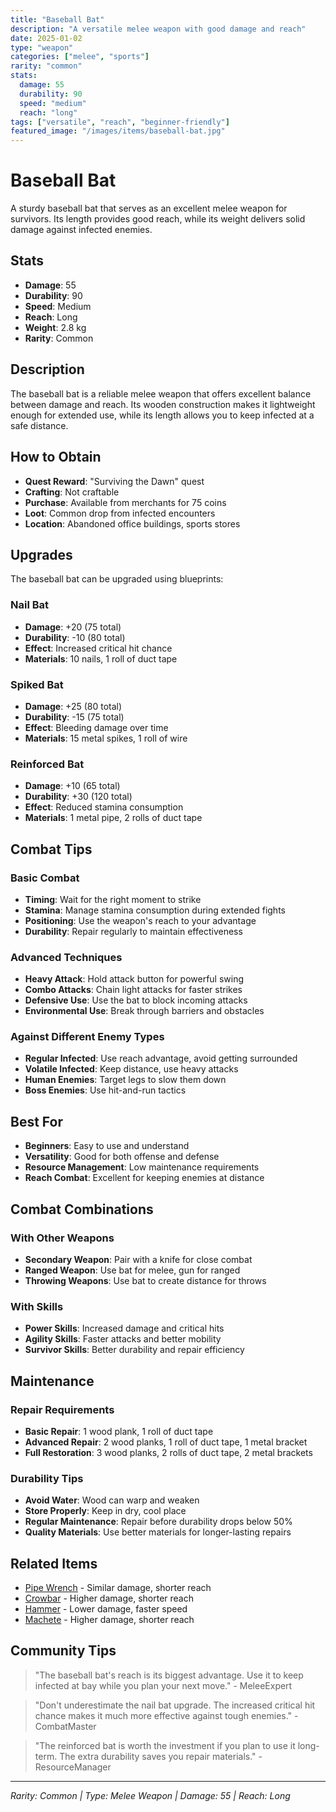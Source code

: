 ```yaml
---
title: "Baseball Bat"
description: "A versatile melee weapon with good damage and reach"
date: 2025-01-02
type: "weapon"
categories: ["melee", "sports"]
rarity: "common"
stats:
  damage: 55
  durability: 90
  speed: "medium"
  reach: "long"
tags: ["versatile", "reach", "beginner-friendly"]
featured_image: "/images/items/baseball-bat.jpg"
---
```


# Baseball Bat

A sturdy baseball bat that serves as an excellent melee weapon for survivors. Its length provides good reach, while its weight delivers solid damage against infected enemies.

## Stats

- **Damage**: 55
- **Durability**: 90
- **Speed**: Medium
- **Reach**: Long
- **Weight**: 2.8 kg
- **Rarity**: Common

## Description

The baseball bat is a reliable melee weapon that offers excellent balance between damage and reach. Its wooden construction makes it lightweight enough for extended use, while its length allows you to keep infected at a safe distance.

## How to Obtain

- **Quest Reward**: "Surviving the Dawn" quest
- **Crafting**: Not craftable
- **Purchase**: Available from merchants for 75 coins
- **Loot**: Common drop from infected encounters
- **Location**: Abandoned office buildings, sports stores

## Upgrades

The baseball bat can be upgraded using blueprints:

### Nail Bat
- **Damage**: +20 (75 total)
- **Durability**: -10 (80 total)
- **Effect**: Increased critical hit chance
- **Materials**: 10 nails, 1 roll of duct tape

### Spiked Bat
- **Damage**: +25 (80 total)
- **Durability**: -15 (75 total)
- **Effect**: Bleeding damage over time
- **Materials**: 15 metal spikes, 1 roll of wire

### Reinforced Bat
- **Damage**: +10 (65 total)
- **Durability**: +30 (120 total)
- **Effect**: Reduced stamina consumption
- **Materials**: 1 metal pipe, 2 rolls of duct tape

## Combat Tips

### Basic Combat
- **Timing**: Wait for the right moment to strike
- **Stamina**: Manage stamina consumption during extended fights
- **Positioning**: Use the weapon's reach to your advantage
- **Durability**: Repair regularly to maintain effectiveness

### Advanced Techniques
- **Heavy Attack**: Hold attack button for powerful swing
- **Combo Attacks**: Chain light attacks for faster strikes
- **Defensive Use**: Use the bat to block incoming attacks
- **Environmental Use**: Break through barriers and obstacles

### Against Different Enemy Types
- **Regular Infected**: Use reach advantage, avoid getting surrounded
- **Volatile Infected**: Keep distance, use heavy attacks
- **Human Enemies**: Target legs to slow them down
- **Boss Enemies**: Use hit-and-run tactics

## Best For

- **Beginners**: Easy to use and understand
- **Versatility**: Good for both offense and defense
- **Resource Management**: Low maintenance requirements
- **Reach Combat**: Excellent for keeping enemies at distance

## Combat Combinations

### With Other Weapons
- **Secondary Weapon**: Pair with a knife for close combat
- **Ranged Weapon**: Use bat for melee, gun for ranged
- **Throwing Weapons**: Use bat to create distance for throws

### With Skills
- **Power Skills**: Increased damage and critical hits
- **Agility Skills**: Faster attacks and better mobility
- **Survivor Skills**: Better durability and repair efficiency

## Maintenance

### Repair Requirements
- **Basic Repair**: 1 wood plank, 1 roll of duct tape
- **Advanced Repair**: 2 wood planks, 1 roll of duct tape, 1 metal bracket
- **Full Restoration**: 3 wood planks, 2 rolls of duct tape, 2 metal brackets

### Durability Tips
- **Avoid Water**: Wood can warp and weaken
- **Store Properly**: Keep in dry, cool place
- **Regular Maintenance**: Repair before durability drops below 50%
- **Quality Materials**: Use better materials for longer-lasting repairs

## Related Items

- [Pipe Wrench](/items/pipe-wrench/) - Similar damage, shorter reach
- [Crowbar](/items/crowbar/) - Higher damage, shorter reach
- [Hammer](/items/hammer/) - Lower damage, faster speed
- [Machete](/items/machete/) - Higher damage, shorter reach

## Community Tips

> "The baseball bat's reach is its biggest advantage. Use it to keep infected at bay while you plan your next move." - MeleeExpert

> "Don't underestimate the nail bat upgrade. The increased critical hit chance makes it much more effective against tough enemies." - CombatMaster

> "The reinforced bat is worth the investment if you plan to use it long-term. The extra durability saves you repair materials." - ResourceManager

---

*Rarity: Common | Type: Melee Weapon | Damage: 55 | Reach: Long*
